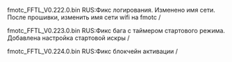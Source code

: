 
fmotc_FFTL_V0.222.0.bin 
RUS:Фикс логирования. Изменено имя сети. После прошивки, изменить имя сети wifi на fmotc
 /

fmotc_FFTL_V0.223.0.bin 
RUS:Фикс бага с таймером стартового режима. Добавлена настройка стартовой искры
 /

fmotc_FFTL_V0.224.0.bin 
RUS:Фикс блокчейн активации
 /










